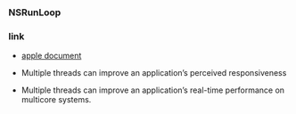 ### NSRunLoop

### link
* [apple document](https://developer.apple.com/library/content/documentation/Cocoa/Conceptual/Multithreading/Introduction/Introduction.html#//apple_ref/doc/uid/10000057i)


* Multiple threads can improve an application’s perceived responsiveness
* Multiple threads can improve an application’s real-time performance on multicore systems.
